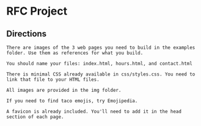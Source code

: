 # RFC Project

## Directions

    There are images of the 3 web pages you need to build in the examples folder. Use them as references for what you build.

    You should name your files: index.html, hours.html, and contact.html

    There is minimal CSS already available in css/styles.css. You need to link that file to your HTML files.

    All images are provided in the img folder.

    If you need to find taco emojis, try Emojipedia.

    A favicon is already included. You'll need to add it in the head section of each page.
